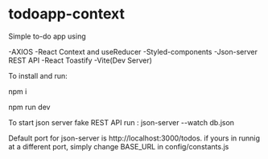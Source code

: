 # todoapp-context

Simple to-do app using

-AXIOS
-React Context and useReducer
-Styled-components
-Json-server REST API
-React Toastify
-Vite(Dev Server)

To install and run:


npm i 


npm run dev

To start json server fake REST API run :
json-server --watch db.json

Default port for json-server is http://localhost:3000/todos. if yours in runnig at a different port, 
simply change BASE_URL in config/constants.js
